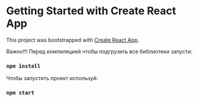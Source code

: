# Getting Started with Create React App

This project was bootstrapped with [Create React App](https://github.com/facebook/create-react-app).


Важно!!! Перед компиляцией чтобы подгрузить все библиотеки запусти:
### `npm install`

Чтобы запустить проект используй:

### `npm start`
